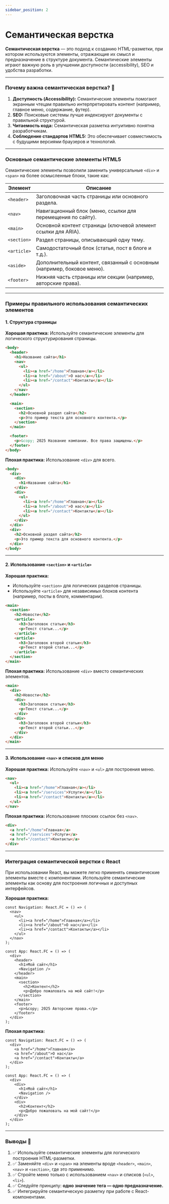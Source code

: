 ```yaml
---
sidebar_position: 2
---
```


# Семантическая верстка

**Семантическая верстка** — это подход к созданию HTML-разметки, при котором используются элементы, отражающие их смысл и предназначение в структуре документа. Семантические элементы играют важную роль в улучшении доступности (accessibility), SEO и удобства разработки.

---

### Почему важна семантическая верстка? 🤔

1. **Доступность (Accessibility):** Семантические элементы помогают экранным чтецам правильно интерпретировать контент (например, главное меню, содержание, футер).
2. **SEO:** Поисковые системы лучше индексируют документы с правильной структурой.
3. **Читаемость кода:** Семантическая разметка интуитивно понятна разработчикам.
4. **Соблюдение стандартов HTML5:** Это обеспечивает совместимость с будущими версиями браузеров и технологий.

---

### Основные семантические элементы HTML5

Семантические элементы позволили заменить универсальные `<div>` и `<span>` на более осмысленные блоки, такие как:

| Элемент         | Описание                                                      |
|------------------|--------------------------------------------------------------|
| `<header>`       | Заголовочная часть страницы или основного раздела.            |
| `<nav>`          | Навигационный блок (меню, ссылки для перемещения по сайту).  |
| `<main>`         | Основной контент страницы (ключевой элемент ссылки для ARIA). |
| `<section>`      | Раздел страницы, описывающий одну тему.                      |
| `<article>`      | Самодостаточный блок (статья, пост в блоге и т.д.).          |
| `<aside>`        | Дополнительный контент, связанный с основным (например, боковое меню). |
| `<footer>`       | Нижняя часть страницы или секции (например, авторские права). |

---

### Примеры правильного использования семантических элементов

#### 1. Структура страницы

**Хорошая практика:**
Используйте семантические элементы для логического структурирования страницы.

```html
<body>
  <header>
    <h1>Название сайта</h1>
    <nav>
      <ul>
        <li><a href="/home">Главная</a></li>
        <li><a href="/about">О нас</a></li>
        <li><a href="/contact">Контакты</a></li>
      </ul>
    </nav>
  </header>

  <main>
    <section>
      <h2>Основной раздел сайта</h2>
      <p>Это пример текста для основного контента.</p>
    </section>
  </main>

  <footer>
    <p>&copy; 2025 Название компании. Все права защищены.</p>
  </footer>
</body>
```

**Плохая практика:** Использование `<div>` для всего.

```html
<body>
  <div>
    <div>
      <h1>Название сайта</h1>
    </div>
    <div>
      <ul>
        <li><a href="/home">Главная</a></li>
        <li><a href="/about">О нас</a></li>
        <li><a href="/contact">Контакты</a></li>
      </ul>
    </div>
  </div>
  <div>
    <h2>Основной раздел сайта</h2>
    <p>Это пример текста для основного контента.</p>
  </div>
</body>
```

---

#### 2. Использование `<section>` и `<article>`

**Хорошая практика:**
- Используйте `<section>` для логических разделов страницы.
- Используйте `<article>` для независимых блоков контента (например, посты в блоге, комментарии).

```html
<main>
  <section>
    <h2>Новости</h2>
    <article>
      <h3>Заголовок статьи</h3>
      <p>Текст статьи...</p>
    </article>
    <article>
      <h3>Заголовок второй статьи</h3>
      <p>Текст второй статьи...</p>
    </article>
  </section>
</main>
```

**Плохая практика:** Использование `<div>` вместо семантических элементов.

```html
<main>
  <div>
    <h2>Новости</h2>
    <div>
      <h3>Заголовок статьи</h3>
      <p>Текст статьи...</p>
    </div>
    <div>
      <h3>Заголовок второй статьи</h3>
      <p>Текст второй статьи...</p>
    </div>
  </div>
</main>
```

---

#### 3. Использование `<nav>` и списков для меню

**Хорошая практика:**
Используйте `<nav>` и `<ul>` для построения меню.

```html
<nav>
  <ul>
    <li><a href="/home">Главная</a></li>
    <li><a href="/services">Услуги</a></li>
    <li><a href="/contact">Контакты</a></li>
  </ul>
</nav>
```

**Плохая практика:** Использование плоских ссылок без `<nav>`.

```html
<div>
  <a href="/home">Главная</a>
  <a href="/services">Услуги</a>
  <a href="/contact">Контакты</a>
</div>
```

---

### Интеграция семантической верстки с React

При использовании React, вы можете легко применять семантические элементы вместе с компонентами. Используйте семантические элементы как основу для построения логичных и доступных интерфейсов.

**Хорошая практика:**
```tsx
const Navigation: React.FC = () => (
  <nav>
    <ul>
      <li><a href="/home">Главная</a></li>
      <li><a href="/about">О нас</a></li>
      <li><a href="/contact">Контакты</a></li>
    </ul>
  </nav>
);

const App: React.FC = () => (
  <div>
    <header>
      <h1>Мой сайт</h1>
      <Navigation />
    </header>
    <main>
      <section>
        <h2>Контент</h2>
        <p>Добро пожаловать на мой сайт!</p>
      </section>
    </main>
    <footer>
      <p>&copy; 2025 Авторские права.</p>
    </footer>
  </div>
);
```

**Плохая практика:**
```tsx
const Navigation: React.FC = () => (
  <div>
    <a href="/home">Главная</a>
    <a href="/about">О нас</a>
    <a href="/contact">Контакты</a>
  </div>
);

const App: React.FC = () => (
  <div>
    <div>
      <h1>Мой сайт</h1>
      <Navigation />
    </div>
    <div>
      <h2>Контент</h2>
      <p>Добро пожаловать на мой сайт!</p>
    </div>
  </div>
);
```

---

### Выводы 📌

1. ✅ Используйте семантические элементы для логического построения HTML-разметки.  
2. ✅ Заменяйте `<div>` и `<span>` на элементы вроде `<header>`, `<main>`, `<nav>` и `<section>`, где это применимо.  
3. ✅ Стройте меню только с использованием `<nav>` и списков (`<ul>`, `<li>`).  
4. ✅ Следуйте принципу: **одно значение тега — одно предназначение.**  
5. ✅ Интегрируйте семантическую разметку при работе с React-компонентами.  
